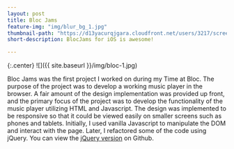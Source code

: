 ```yaml
---
layout: post
title: Bloc Jams
feature-img: "img/blur_bg_1.jpg"
thumbnail-path: "https://d13yacurqjgara.cloudfront.net/users/3217/screenshots/2030966/blocjams_1x.png"
short-description: BlocJams for iOS is awesome!

---
```


{:.center}
![]({{ site.baseurl }}/img/bloc-1.jpg)

Bloc Jams was the first project I worked on during my Time at Bloc. The purpose of the project was to develop a working music player in the browser. A fair amount of the design implementation was provided up front, and the primary focus of the project was to develop the functionality of the music player utilizing HTML and Javascript. The design was implemented to be responsive so that it could be viewed easily on smaller screens such as phones and tablets. Initially, I used vanilla Javascript to manipulate the DOM and interact with the page. Later, I refactored some of the code using jQuery. You can view the [jQuery version](https://github.com/jbvance/bloc-jams/) on Github.
